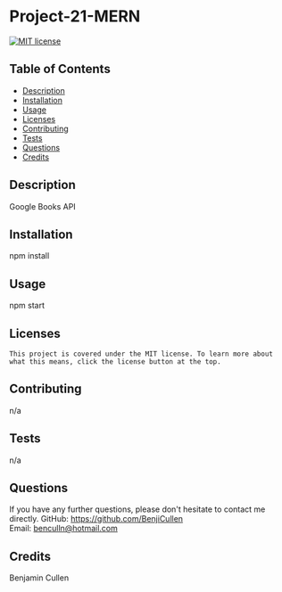 # Project-21-MERN

  [![MIT license](https://img.shields.io/badge/License-MIT-blue.svg)](https://lbesson.mit-license.org/)

  ## Table of Contents
  * [Description](#description)
  * [Installation](#installation)
  * [Usage](#usage)
  * [Licenses](#licenses)
  * [Contributing](#contributing)
  * [Tests](#tests)
  * [Questions](#questions)
  * [Credits](#credits)

  ## Description
  Google Books API

  ## Installation
  npm install

  ## Usage
  npm start

  ## Licenses
    This project is covered under the MIT license. To learn more about what this means, click the license button at the top.

  ## Contributing
  n/a

  ## Tests
  n/a

  ## Questions
  If you have any further questions, please don't hesitate to contact me directly.
  GitHub: https://github.com/BenjiCullen  
  Email: benculln@hotmail.com

  ## Credits
  Benjamin Cullen
